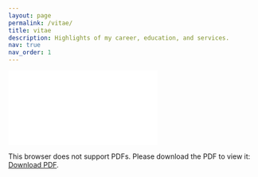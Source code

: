 ```yaml
---
layout: page
permalink: /vitae/
title: vitae
description: Highlights of my career, education, and services. 
nav: true
nav_order: 1
---
```


<!-- For my CV, click [here]({{site.baseurl}}/assets/pdf/Ashwin_CV.pdf). -->

<div style="margin-left: auto;margin-right: auto;">
    <object data="..\cv\main.pdf" type="application/pdf" width="100%" height="1175px">
        <embed src="..\cv\main.pdf">
            <p>This browser does not support PDFs. Please download the PDF to view it: <a href="cv\main.pdf">Download PDF</a>.</p>
        </embed>
    </object>
</div>


<!-- ***

<div class="post">

  <header class="post-header">
    <h2 class="post-title">Coursework</h2>
    <p class="post-description">Includes courses, summer schools, and workshops.</p>
  </header>

  <article>
    <div class="cv">
      {% for data in site.data.courses %}
        <div class="card mt-3 p-3">
          <div>
            {% case data[0] %}
            {% when "courses" %}
              {% include resume/courses.html %}
            {% else %}
            {% endcase %}
          </div>
        </div>
      {% endfor %}
      </div>
  </article>

</div> -->


<!-- ## Coursework, Tutorials, and MOOCs
-------------

### Johns Hopkins University (2021-Present)

* **Applied Mathematics and Statistics**

    Probability, Statistics, Non-linear Optimization, Pattern Recognition (Theory and Methods)

* **School of Medicine**

    Brain, Mind & Behavior

* **Research**

    Neuro Data Design I and II

### University of Moratuwa (2016-2021)

* **Mathematics**

    Mathematics, Methods of Mathematics, Differential Equations, Calculus, Linear Algebra, Graph Theory, Numerical Methods, Applied Statistics, Neural Networks and Fuzzy Logic, Time Series and Stochastic Proceses, Operational Research

* **Electrical and Electronic Engineering**

    Electrical Engineering, Electronics I, Electronics Lab I, Introduction to Telecommunications, Signals and Systems, Electronics II, Theory of Electricity, Random Signals and Processes, Electronics Lab II, Electromagnetics, Electronics III, Digital Signal Processing, Electronic Control Systems, Circuits and Systems Design, Electronic Devices

* **Computer Engineering**

    Programming Fundamentals, Fundamentals of Computer Organization and Design, Fundamentals of Image Processing and Machine Vision, Computer Networks, Machine Vision, Advances in Machine Vision, Pattern Recognition and Machine Intelligence (Audited), Algorithms and Data Strcutures

* **Biomedical Engineering**

    Engineering in Medicine and Biology, Human Anatomy and Physiology I, Human Anatomy and Physiology II, Analysis of Physiological Systems, Field Visit, Medical Imaging, Scientific Communications for BME, Biostatistics and Ethics for BME, Genomic Signal Processing(Bioinformatics), Biotechnology, Medical Image Processing, Medical Electronics and Instrumentation, Research Project, Industrial/Research Training

* **General Engineering**

    Fluid Mechanics, Mechanics, Properties of Materials, Engineering Drawing and Computer Aided Modelling

* **Management**

    Engineering in Context, Business Economics and Financial Accounting Production and Operations Management, Human Resource Management and Industrial Relations

* **Humanities**

    English Language, Communication Skills, Yoga Practice, Astronomy and Cosmology

### Workshops and Tutorials

* Principles of Distribution Shift (PODS), ICML'22 (2022)
* Shift happens: Crowdsourcing metrics and test datasets beyond ImageNet, ICML'22 (2022)
* Bridging Learning and Decision Making, ICML'22 (2022)
* Causality and Deep Learning: Synergies, Challenges and the Future, ICML'22 (2022)
* Denoising Diffusion-Based Generative Modeling: Foundations & Applications, CVPR'22 (2022)
* CLVision Workshop, CVPR'22 (2022)
* Graph Filters with Applications to Distributed Optimization and Neural Networks, ICASSP’20 (2020)
* Graph Neural Networks, ICASSP’20 (2020)
* Biomedical Image Reconstruction—From Foundations to Deep Neural Networks, ICASSP’20 (2020)
* Neural Computational Modelling Workshop, University of Melbourne, Australia (2018)
* Advanced Magnetic Resonance Imaging Workshop, University of Melbourne, Australia (2018)
* QSM Workshop, 1st OHBM Australia Chapter Symposium (2018)
* Neuromatch Academy, Observer Track (2020)

### MOOCs

* Machine Learning by Andrew Ng, Stanford University (2017)
* Deep Learning Specialization by Andrew Ng, Deep.ai (2018) -->
